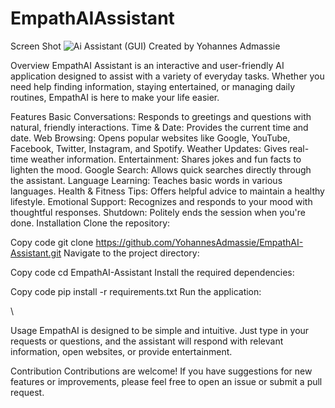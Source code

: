 # EmpathAIAssistant
Screen Shot
![Ai Assistant (GUI)](https://github.com/user-attachments/assets/2b25adf5-cfb8-450f-9bd7-1d094bf58181)
Created by Yohannes Admassie

Overview
EmpathAI Assistant is an interactive and user-friendly AI application designed to assist with a variety of everyday tasks. Whether you need help finding information, staying entertained, or managing daily routines, EmpathAI is here to make your life easier.

Features
Basic Conversations: Responds to greetings and questions with natural, friendly interactions.
Time & Date: Provides the current time and date.
Web Browsing: Opens popular websites like Google, YouTube, Facebook, Twitter, Instagram, and Spotify.
Weather Updates: Gives real-time weather information.
Entertainment: Shares jokes and fun facts to lighten the mood.
Google Search: Allows quick searches directly through the assistant.
Language Learning: Teaches basic words in various languages.
Health & Fitness Tips: Offers helpful advice to maintain a healthy lifestyle.
Emotional Support: Recognizes and responds to your mood with thoughtful responses.
Shutdown: Politely ends the session when you're done.
Installation
Clone the repository:


Copy code
git clone https://github.com/YohannesAdmassie/EmpathAI-Assistant.git
Navigate to the project directory:


Copy code
cd EmpathAI-Assistant
Install the required dependencies:


Copy code
pip install -r requirements.txt
Run the application:

\

Usage
EmpathAI is designed to be simple and intuitive. Just type in your requests or questions, and the assistant will respond with relevant information, open websites, or provide entertainment.

Contribution
Contributions are welcome! If you have suggestions for new features or improvements, please feel free to open an issue or submit a pull request.

